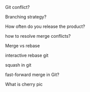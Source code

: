 Git conflict?

Branching strategy?

How often do you release the product?

how to resolve merge conflicts?

Merge vs rebase

interactive rebase git

squash in git

fast-forward merge in Git?

What is cherry pic